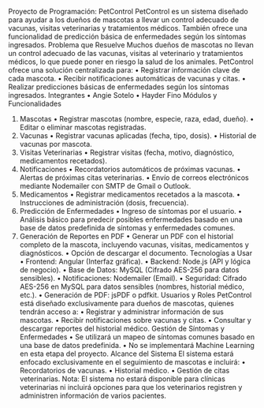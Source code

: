 Proyecto de Programación: PetControl
PetControl es un sistema diseñado para ayudar a los dueños de mascotas a llevar un control adecuado de vacunas, visitas veterinarias y tratamientos médicos. También ofrece una funcionalidad de predicción básica de enfermedades según los síntomas ingresados.
Problema que Resuelve
Muchos dueños de mascotas no llevan un control adecuado de las vacunas, visitas al veterinario y tratamientos médicos, lo que puede poner en riesgo la salud de los animales. PetControl ofrece una solución centralizada para:
•	Registrar información clave de cada mascota.
•	Recibir notificaciones automáticas de vacunas y citas.
•	Realizar predicciones básicas de enfermedades según los síntomas ingresados.
Integrantes
•	Angie Sotelo
•	Hayder Fino
Módulos y Funcionalidades
1. Mascotas
•	Registrar mascotas (nombre, especie, raza, edad, dueño).
•	Editar o eliminar mascotas registradas.
2. Vacunas
•	Registrar vacunas aplicadas (fecha, tipo, dosis).
•	Historial de vacunas por mascota.
3. Visitas Veterinarias
•	Registrar visitas (fecha, motivo, diagnóstico, medicamentos recetados).
4. Notificaciones
•	Recordatorios automáticos de próximas vacunas.
•	Alertas de próximas citas veterinarias.
•	Envío de correos electrónicos mediante Nodemailer con SMTP de Gmail o Outlook.
5. Medicamentos
•	Registrar medicamentos recetados a la mascota.
•	Instrucciones de administración (dosis, frecuencia).
6. Predicción de Enfermedades
•	Ingreso de síntomas por el usuario.
•	Análisis básico para predecir posibles enfermedades basado en una base de datos predefinida de síntomas y enfermedades comunes.
7. Generación de Reportes en PDF
•	Generar un PDF con el historial completo de la mascota, incluyendo vacunas, visitas, medicamentos y diagnósticos.
•	Opción de descargar el documento.
Tecnologías a Usar
•	Frontend: Angular (Interfaz gráfica).
•	Backend: Node.js (API y lógica de negocio).
•	Base de Datos: MySQL (Cifrado AES-256 para datos sensibles).
•	Notificaciones: Nodemailer (Email).
•	Seguridad: Cifrado AES-256 en MySQL para datos sensibles (nombres, historial médico, etc.).
•	Generación de PDF: jsPDF o pdfkit.
Usuarios y Roles
PetControl está diseñado exclusivamente para dueños de mascotas, quienes tendrán acceso a:
•	Registrar y administrar información de sus mascotas.
•	Recibir notificaciones sobre vacunas y citas.
•	Consultar y descargar reportes del historial médico.
Gestión de Síntomas y Enfermedades
•	Se utilizará un mapeo de síntomas comunes basado en una base de datos predefinida.
•	No se implementará Machine Learning en esta etapa del proyecto.
Alcance del Sistema
El sistema estará enfocado exclusivamente en el seguimiento de mascotas e incluirá:
•	Recordatorios de vacunas.
•	Historial médico.
•	Gestión de citas veterinarias.
Nota: El sistema no estará disponible para clínicas veterinarias ni incluirá opciones para que los veterinarios registren y administren información de varios pacientes.
